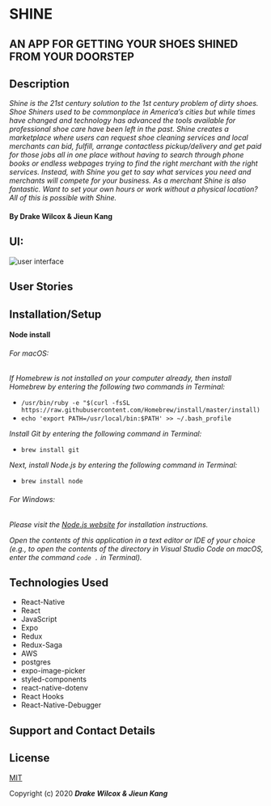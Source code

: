 # SHINE
## AN APP FOR GETTING YOUR SHOES SHINED FROM YOUR DOORSTEP

## Description

_Shine is the 21st century solution to the 1st century problem of dirty shoes. Shoe Shiners used to be commonplace in America’s cities but while times have changed and technology has advanced the tools available for professional shoe care have been left in the past. Shine creates a marketplace where users can request shoe cleaning services and local merchants can bid, fulfill, arrange contactless pickup/delivery and get paid for those jobs all in one place without having to search through phone books or endless webpages trying to find the right merchant with the right services. Instead, with Shine you get to say what services you need and merchants will compete for your business. As a merchant Shine is also fantastic. Want to set your own hours or work without a physical location? All of this is possible with Shine._

#### By Drake Wilcox & Jieun Kang

## UI:
![user interface](ShineExample1.gif)


## User Stories

## Installation/Setup

#### Node install

###### For macOS:
_If Homebrew is not installed on your computer already, then install Homebrew by entering the following two commands in Terminal:_
* ``/usr/bin/ruby -e "$(curl -fsSL https://raw.githubusercontent.com/Homebrew/install/master/install)``
* ``echo 'export PATH=/usr/local/bin:$PATH' >> ~/.bash_profile``

_Install Git by entering the following command in Terminal:_
* ``brew install git``

_Next, install Node.js by entering the following command in Terminal:_
* ``brew install node``

###### For Windows:
_Please visit the [Node.js website](https://nodejs.org/en/download/) for installation instructions._


_Open the contents of this application in a text editor or IDE of your choice (e.g., to open the contents of the directory in Visual Studio Code on macOS, enter the command ``code .`` in Terminal)._

## Technologies Used

* React-Native
* React
* JavaScript
* Expo
* Redux
* Redux-Saga
* AWS
* postgres
* expo-image-picker
* styled-components
* react-native-dotenv
* React Hooks
* React-Native-Debugger


## Support and Contact Details


## License
[MIT](https://choosealicense.com/licenses/mit/)

Copyright (c) 2020 **_Drake Wilcox & Jieun Kang_**


